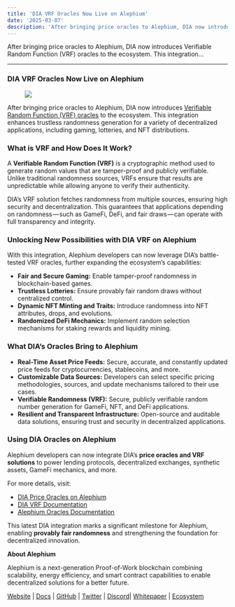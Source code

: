 ```yaml
---
title: 'DIA VRF Oracles Now Live on Alephium'
date: '2025-03-07'
description: 'After bringing price oracles to Alephium, DIA now introduces Verifiable Random Function (VRF) oracles to the ecosystem. This integration…'
---
```


After bringing price oracles to Alephium, DIA now introduces Verifiable Random Function (VRF) oracles to the ecosystem. This integration…

---

### **DIA VRF Oracles Now Live on Alephium**

<figure id="4870" class="graf graf--figure graf-after--h3">
<img src="https://cdn-images-1.medium.com/max/800/1*uroKLDeARrYrKxRQbp4bCw.png" class="graf-image" data-image-id="1*uroKLDeARrYrKxRQbp4bCw.png" data-width="1240" data-height="610" data-is-featured="true" />
</figure>

After bringing price oracles to Alephium, DIA now introduces <a href="https://docs.alephium.org/infrastructure/Oracles/#randomness-oracles" class="markup--anchor markup--p-anchor" data-href="https://docs.alephium.org/infrastructure/Oracles/#randomness-oracles" rel="noopener" target="_blank">Verifiable Random Function (VRF) oracles</a> to the ecosystem. This integration enhances trustless randomness generation for a variety of decentralized applications, including gaming, lotteries, and NFT distributions.

### What is VRF and How Does It Work?

A **Verifiable Random Function (VRF)** is a cryptographic method used to generate random values that are tamper-proof and publicly verifiable. Unlike traditional randomness sources, VRFs ensure that results are unpredictable while allowing anyone to verify their authenticity.

DIA’s VRF solution fetches randomness from multiple sources, ensuring high security and decentralization. This guarantees that applications depending on randomness — such as GameFi, DeFi, and fair draws — can operate with full transparency and integrity.

### Unlocking New Possibilities with DIA VRF on Alephium

With this integration, Alephium developers can now leverage DIA’s battle-tested VRF oracles, further expanding the ecosystem’s capabilities:

- <span id="6e71">**Fair and Secure Gaming:** Enable tamper-proof randomness in blockchain-based games.</span>
- <span id="1808">**Trustless Lotteries:** Ensure provably fair random draws without centralized control.</span>
- <span id="4644">**Dynamic NFT Minting and Traits:** Introduce randomness into NFT attributes, drops, and evolutions.</span>
- <span id="c17e">**Randomized DeFi Mechanics:** Implement random selection mechanisms for staking rewards and liquidity mining.</span>

### What DIA’s Oracles Bring to Alephium

- <span id="2a8a">**Real-Time Asset Price Feeds:** Secure, accurate, and constantly updated price feeds for cryptocurrencies, stablecoins, and more.</span>
- <span id="7abd">**Customizable Data Sources:** Developers can select specific pricing methodologies, sources, and update mechanisms tailored to their use cases.</span>
- <span id="2757">**Verifiable Randomness (VRF):** Secure, publicly verifiable random number generation for GameFi, NFT, and DeFi applications.</span>
- <span id="0c11">**Resilient and Transparent Infrastructure:** Open-source and auditable data solutions, ensuring trust and security in decentralized applications.</span>

### Using DIA Oracles on Alephium

Alephium developers can now integrate DIA’s **price oracles and VRF solutions** to power lending protocols, decentralized exchanges, synthetic assets, GameFi mechanics, and more.

For more details, visit:

- <span id="b49f"><a href="https://www.diadata.org/blog/post/dia-price-oracles-alephium-mainnet/" class="markup--anchor markup--li-anchor" data-href="https://www.diadata.org/blog/post/dia-price-oracles-alephium-mainnet/" rel="noopener" target="_blank">DIA Price Oracles on Alephium</a></span>
- <span id="005e"><a href="https://www.diadata.org/onchain-randomness/" class="markup--anchor markup--li-anchor" data-href="https://www.diadata.org/onchain-randomness/" rel="noopener" target="_blank">DIA VRF Documentation</a></span>
- <span id="1adb"><a href="https://docs.alephium.org/infrastructure/Oracles/" class="markup--anchor markup--li-anchor" data-href="https://docs.alephium.org/infrastructure/Oracles/" rel="noopener" target="_blank">Alephium Oracles Documentation</a></span>

This latest DIA integration marks a significant milestone for Alephium, enabling **provably fair randomness** and strengthening the foundation for decentralized innovation.

**About Alephium**

Alephium is a next-generation Proof-of-Work blockchain combining scalability, energy efficiency, and smart contract capabilities to enable decentralized solutions for a better future.

<a href="https://alephium.org/" class="markup--anchor markup--p-anchor" data-href="https://alephium.org/" rel="noopener" target="_blank">Website</a> \| <a href="https://docs.alephium.org/" class="markup--anchor markup--p-anchor" data-href="https://docs.alephium.org/" rel="noopener" target="_blank">Docs</a> \| <a href="https://github.com/alephium" class="markup--anchor markup--p-anchor" data-href="https://github.com/alephium" rel="noopener" target="_blank">GitHub</a> \| <a href="https://twitter.com/alephium" class="markup--anchor markup--p-anchor" data-href="https://twitter.com/alephium" rel="noopener" target="_blank">Twitter</a> \| <a href="https://alephium.org/Discord" class="markup--anchor markup--p-anchor" data-href="https://alephium.org/Discord" rel="noopener" target="_blank">Discord</a>\| <a href="https://github.com/alephium/white-paper" class="markup--anchor markup--p-anchor" data-href="https://github.com/alephium/white-paper" rel="noopener" target="_blank">Whitepaper</a> \| <a href="https://www.alph.land/" class="markup--anchor markup--p-anchor" data-href="https://www.alph.land/" rel="noopener" target="_blank">Ecosystem</a>
